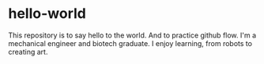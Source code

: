 # hello-world
This repository is to say hello to the world. And to practice github flow. 
I'm a mechanical engineer and biotech graduate. I enjoy learning, from robots to creating art.
